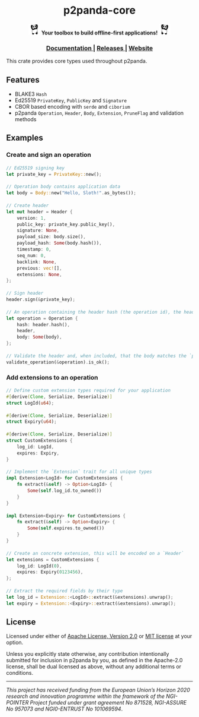 <h1 align="center">p2panda-core</h1>

<div align="center">
  <img src="https://raw.githubusercontent.com/p2panda/.github/main/assets/panda-left.gif" width="auto" height="30px">
  <strong>Your toolbox to build offline-first applications!</strong>
  <img src="https://raw.githubusercontent.com/p2panda/.github/main/assets/panda-right.gif" width="auto" height="30px">
</div>

<div align="center">
  <h3>
    <a href="https://docs.rs/p2panda-core">
      Documentation
    </a>
    <span> | </span>
    <a href="https://github.com/p2panda/p2panda/releases">
      Releases
    </a>
    <span> | </span>
    <a href="https://p2panda.org">
      Website
    </a>
  </h3>
</div>

This crate provides core types used throughout p2panda.

## Features

* BLAKE3 `Hash`
* Ed25519 `PrivateKey`, `PublicKey` and `Signature`
* CBOR based encoding with `serde` and `ciborium`
* p2panda `Operation`, `Header`, `Body`, `Extension`, `PruneFlag` and validation methods

## Examples

### Create and sign an operation

```rust
// Ed25519 signing key
let private_key = PrivateKey::new();

// Operation body contains application data
let body = Body::new("Hello, Sloth!".as_bytes());

// Create header
let mut header = Header {
    version: 1,
    public_key: private_key.public_key(),
    signature: None,
    payload_size: body.size(),
    payload_hash: Some(body.hash()),
    timestamp: 0,
    seq_num: 0,
    backlink: None,
    previous: vec![],
    extensions: None,
};

// Sign header
header.sign(&private_key);

// An operation containing the header hash (the operation id), the header itself and an optional body
let operation = Operation {
    hash: header.hash(),
    header,
    body: Some(body),
};

// Validate the header and, when included, that the body matches the `payload_hash`
validate_operation(&operation).is_ok();
```

### Add extensions to an operation

```rust
// Define custom extension types required for your application
#[derive(Clone, Serialize, Deserialize)]
struct LogId(u64);

#[derive(Clone, Serialize, Deserialize)]
struct Expiry(u64);

#[derive(Clone, Serialize, Deserialize)]
struct CustomExtensions {
    log_id: LogId,
    expires: Expiry,
}

// Implement the `Extension` trait for all unique types
impl Extension<LogId> for CustomExtensions {
    fn extract(&self) -> Option<LogId> {
        Some(self.log_id.to_owned())
    }
}

impl Extension<Expiry> for CustomExtensions {
    fn extract(&self) -> Option<Expiry> {
        Some(self.expires.to_owned())
    }
}

// Create an concrete extension, this will be encoded on a `Header`
let extensions = CustomExtensions {
    log_id: LogId(0),
    expires: Expiry(0123456),
};

// Extract the required fields by their type
let log_id = Extension::<LogId>::extract(&extensions).unwrap();
let expiry = Extension::<Expiry>::extract(&extensions).unwrap();
```

## License

Licensed under either of [Apache License, Version 2.0] or [MIT license] at your option.

Unless you explicitly state otherwise, any contribution intentionally submitted for inclusion in
p2panda by you, as defined in the Apache-2.0 license, shall be dual licensed as above, without any
additional terms or conditions.

[Apache License, Version 2.0]: https://github.com/p2panda/p2panda/blob/main/LICENSES/Apache-2.0.txt
[MIT license]: https://github.com/p2panda/p2panda/blob/main/LICENSES/MIT.txt

---

*This project has received funding from the European Union’s Horizon 2020
research and innovation programme within the framework of the NGI-POINTER
Project funded under grant agreement No 871528, NGI-ASSURE No 957073 and
NGI0-ENTRUST No 101069594*.
